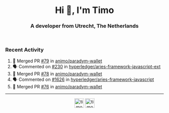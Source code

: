 <h1 align="center">Hi 👋, I'm Timo</h1>
<h3 align="center">A developer from Utrecht, The Netherlands</h3>
<br/>
<!-- https://github.com/rahuldkjain/github-profile-readme-generator --!>

<!--  <p align="left"><img src="https://github-readme-stats.vercel.app/api?username=timoglastra&show_icons=true&count_private=true&" alt="timoglastra" /></p> --!>

<!--
Github language stats
<p align="left"><img src="https://github-readme-stats.vercel.app/api/top-langs/?username=timoglastra&layout=compact" alt="timoglastra" /><p>
-->

<!-- Codestats language stats -->
<!-- <p align="left"><img src="https://codestats-readme.vercel.app/api/top-langs/?username=timoglastra&layout=compact&language_count=12" alt="timoglastra" /><p>    --!>
  
<h3>Recent Activity</h3>

<!--START_SECTION:activity-->
1. 🎉 Merged PR [#79](https://github.com/animo/paradym-wallet/pull/79) in [animo/paradym-wallet](https://github.com/animo/paradym-wallet)
2. 🗣 Commented on [#230](https://github.com/hyperledger/aries-framework-javascript-ext/issues/230#issuecomment-1794819641) in [hyperledger/aries-framework-javascript-ext](https://github.com/hyperledger/aries-framework-javascript-ext)
3. 🎉 Merged PR [#78](https://github.com/animo/paradym-wallet/pull/78) in [animo/paradym-wallet](https://github.com/animo/paradym-wallet)
4. 🗣 Commented on [#1626](https://github.com/hyperledger/aries-framework-javascript/issues/1626#issuecomment-1794071916) in [hyperledger/aries-framework-javascript](https://github.com/hyperledger/aries-framework-javascript)
5. 🎉 Merged PR [#76](https://github.com/animo/paradym-wallet/pull/76) in [animo/paradym-wallet](https://github.com/animo/paradym-wallet)
<!--END_SECTION:activity-->

---

<p align="center">
<a href="https://twitter.com/timoglastra" target="blank"><img align="center" src="https://cdn.jsdelivr.net/npm/simple-icons@3.0.1/icons/twitter.svg" alt="timoglastra" height="30" width="30" /></a>
<a href="https://linkedin.com/in/timoglastra" target="blank"><img align="center" src="https://cdn.jsdelivr.net/npm/simple-icons@3.0.1/icons/linkedin.svg" alt="timoglastra" height="30" width="30" /></a>
</p>



